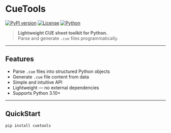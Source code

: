# CueTools

[![PyPI version](https://img.shields.io/pypi/v/cuelogic )](https://pypi.org/project/cuetools/ )
[![License](https://img.shields.io/github/license/Olezhich/CueLogic )](https://github.com/Olezhich/CueLogic/blob/main/LICENSE )
[![Python](https://img.shields.io/badge/python-3.12%2B-blue)](https://python.org)  

> **Lightweight CUE sheet toolkit for Python.**  
Parse and generate `.cue` files programmatically.

---

## Features

- Parse `.cue` files into structured Python objects
- Generate `.cue` file content from data
- Simple and intuitive API
- Lightweight — no external dependencies
- Supports Python 3.10+

---

## QuickStart

```bash
pip install cuetools
